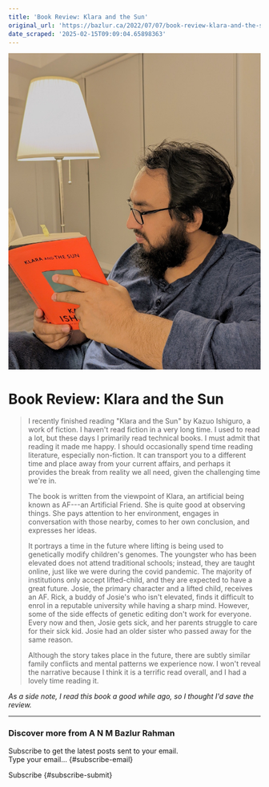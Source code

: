 ```yaml
---
title: 'Book Review: Klara and the Sun'
original_url: 'https://bazlur.ca/2022/07/07/book-review-klara-and-the-sun/'
date_scraped: '2025-02-15T09:09:04.65898363'
---
```


![](images/klara-and-sun.jpeg)

Book Review: Klara and the Sun
==============================

> I recently finished reading "Klara and the Sun" by Kazuo Ishiguro, a work of fiction. I haven't read fiction in a very long time. I used to read a lot, but these days I primarily read technical books. I must admit that reading it made me happy. I should occasionally spend time reading literature, especially non-fiction. It can transport you to a different time and place away from your current affairs, and perhaps it provides the break from reality we all need, given the challenging time we're in.
>
> The book is written from the viewpoint of Klara, an artificial being known as AF---an Artificial Friend. She is quite good at observing things. She pays attention to her environment, engages in conversation with those nearby, comes to her own conclusion, and expresses her ideas.
>
> It portrays a time in the future where lifting is being used to genetically modify children's genomes. The youngster who has been elevated does not attend traditional schools; instead, they are taught online, just like we were during the covid pandemic. The majority of institutions only accept lifted-child, and they are expected to have a great future. Josie, the primary character and a lifted child, receives an AF. Rick, a buddy of Josie's who isn't elevated, finds it difficult to enrol in a reputable university while having a sharp mind. However, some of the side effects of genetic editing don't work for everyone. Every now and then, Josie gets sick, and her parents struggle to care for their sick kid. Josie had an older sister who passed away for the same reason.
>
> Although the story takes place in the future, there are subtly similar family conflicts and mental patterns we experience now. I won't reveal the narrative because I think it is a terrific read overall, and I had a lovely time reading it.
>
*As a side note, I read this book a good while ago, so I thought I'd save the review.*  

*** ** * ** ***

### Discover more from A N M Bazlur Rahman

Subscribe to get the latest posts sent to your email.  
Type your email... {#subscribe-email}

Subscribe {#subscribe-submit}
